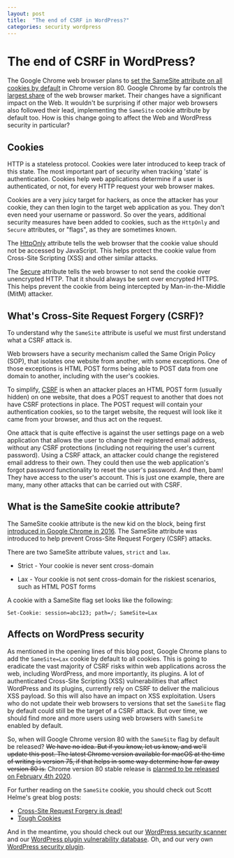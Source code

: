 ```yaml
---
layout: post
title:  "The end of CSRF in WordPress?"
categories: security wordpress
---
```


# The end of CSRF in WordPress?

The Google Chrome web browser plans to [set the SameSite attribute on all cookies by default](https://groups.google.com/a/chromium.org/forum/#!msg/blink-dev/AknSSyQTGYs/D5Y3BauOBAAJ) in Chrome version 80. Google Chrome by far controls the [largest share](https://netmarketshare.com/browser-market-share.asp?options=%7B%22filter%22%3A%7B%22%24and%22%3A%5B%7B%22deviceType%22%3A%7B%22%24in%22%3A%5B%22Desktop%2Flaptop%22%5D%7D%7D%5D%7D%2C%22dateLabel%22%3A%22Trend%22%2C%22attributes%22%3A%22share%22%2C%22group%22%3A%22browser%22%2C%22sort%22%3A%7B%22share%22%3A-1%7D%2C%22id%22%3A%22browsersDesktop%22%2C%22dateInterval%22%3A%22Monthly%22%2C%22dateStart%22%3A%222018-07%22%2C%22dateEnd%22%3A%222019-06%22%2C%22segments%22%3A%22-1000%22%7D) of the web browser market. Their changes have a significant impact on the Web. It wouldn't be surprising if other major web browsers also followed their lead, implementing the `SameSite` cookie attribute by default too. How is this change going to affect the Web and WordPress security in particular?

## Cookies

HTTP is a stateless protocol. Cookies were later introduced to keep track of this state. The most important part of security when tracking 'state' is authentication. Cookies help web applications determine if a user is authenticated, or not, for every HTTP request your web browser makes.

Cookies are a very juicy target for hackers, as once the attacker has your cookie, they can then login to the target web application as you. They don't even need your username or password. So over the years, additional security measures have been added to cookies, such as the `HttpOnly` and `Secure` attributes, or "flags", as they are sometimes known.

The [HttpOnly](https://www.owasp.org/index.php/HttpOnly) attribute tells the web browser that the cookie value should not be accessed by JavaScript. This helps protect the cookie value from Cross-Site Scripting (XSS) and other similar attacks.

The [Secure](https://www.owasp.org/index.php/SecureFlag) attribute tells the web browser to not send the cookie over unencrypted HTTP. That it should always be sent over encrypted HTTPS. This helps prevent the cookie from being intercepted by Man-in-the-Middle (MitM) attacker.

## What's Cross-Site Request Forgery (CSRF)?

To understand why the `SameSite` attribute is useful we must first understand what a CSRF attack is.

Web browsers have a security mechanism called the Same Origin Policy (SOP), that isolates one website from another, with some exceptions. One of those exceptions is HTML POST forms being able to POST data from one domain to another, including with the user's cookies.

To simplify, [CSRF](https://portswigger.net/web-security/csrf) is when an attacker places an HTML POST form (usually hidden) on one website, that does a POST request to another that does not have CSRF protections in place. The POST request will contain your authentication cookies, so to the target website, the request will look like it came from your browser, and thus act on the request.

One attack that is quite effective is against the user settings page on a web application that allows the user to change their registered email address, without any CSRF protections (including not requiring the user's current password). Using a CSRF attack, an attacker could change the registered email address to their own. They could then use the web application's forgot password functionality to reset the user's password. And then, bam! They have access to the user's account. This is just one example, there are many, many other attacks that can be carried out with CSRF.

## What is the SameSite cookie attribute?

The SameSite cookie attribute is the new kid on the block, being first [introduced in Google Chrome in 2016](https://caniuse.com/#feat=same-site-cookie-attribute). The SameSite attribute was introduced to help prevent Cross-Site Request Forgery (CSRF) attacks.

There are two SameSite attribute values, `strict` and `lax`.

- Strict - Your cookie is never sent cross-domain

- Lax - Your cookie is not sent cross-domain for the riskiest scenarios, such as HTML POST forms

A cookie with a SameSite flag set looks like the following:

```
Set-Cookie: session=abc123; path=/; SameSite=Lax
```

## Affects on WordPress security

As mentioned in the opening lines of this blog post, Google Chrome plans to add the `SameSite=Lax` cookie by default to all cookies. This is going to eradicate the vast majority of CSRF risks within web applications across the web, including WordPress, and more importantly, its plugins. A lot of authenticated Cross-Site Scripting (XSS) vulnerabilities that affect WordPress and its plugins, currently rely on CSRF to deliver the malicious XSS payload. So this will also have an impact on XSS exploitation. Users who do not update their web browsers to versions that set the `SameSite` flag by default could still be the target of a CSRF attack. But over time, we should find more and more users using web browsers with `SameSite` enabled by default.

So, when will Google Chrome version 80 with the `SameSite` flag by default be released? ~~We have no idea. But if you know, let us know, and we'll update this post. The latest Chrome version available for macOS at the time of writing is version 75, if that helps in some way determine how far away version 80 is.~~ Chrome version 80 stable release is [planned to be released on February 4th 2020](https://chromiumdash.appspot.com/schedule).

For further reading on the `SameSite` cookie, you should check out Scott Helme's great blog posts:

- [Cross-Site Request Forgery is dead!](https://scotthelme.co.uk/csrf-is-dead/)
- [Tough Cookies](https://scotthelme.co.uk/tough-cookies/)

And in the meantime, you should check out our [WordPress security scanner](https://wpscan.io/) and our [WordPress plugin vulnerability database](https://wpvulndb.com/). Oh, and our very own [WordPress security plugin](https://wordpress.org/plugins/wpscan/).

